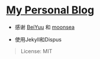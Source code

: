 # [My Personal Blog](https://tangcong.github.io)

- 感谢 [BeiYuu](https://github.com/beiyuu) 和 [moonsea](https://github.com/moonsea)

- 使用Jekyll和Dispus



> License: MIT

